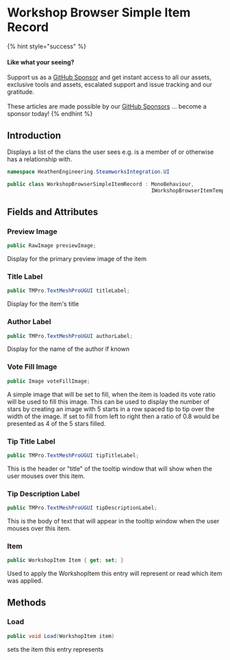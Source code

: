 # Workshop Browser Simple Item Record

{% hint style="success" %}
#### Like what your seeing?

Support us as a [GitHub Sponsor](../../../../become-a-sponsor/) and get instant access to all our assets, exclusive tools and assets, escalated support and issue tracking and our gratitude.\
\
These articles are made possible by our [GitHub Sponsors](../../../../become-a-sponsor/) ... become a sponsor today!
{% endhint %}

## Introduction

Displays a list of the clans the user sees e.g. is a member of or otherwise has a relationship with.

```csharp
namespace HeathenEngineering.SteamworksIntegration.UI
```

```csharp
public class WorkshopBrowserSimpleItemRecord : MonoBehaviour, 
                                               IWorkshopBrowserItemTemplate
```

## Fields and Attributes

### Preview Image

```csharp
public RawImage previewImage;
```

Display for the primary preview image of the item

### Title Label

```csharp
public TMPro.TextMeshProUGUI titleLabel;
```

Display for the item's title

### Author Label

```csharp
public TMPro.TextMeshProUGUI authorLabel;
```

Display for the name of the author if known

### Vote Fill Image

```csharp
public Image voteFillImage;
```

A simple image that will be set to fill, when the item is loaded its vote ratio will be used to fill this image. This can be used to display the number of stars by creating an image with 5 starts in a row spaced tip to tip over the width of the image. If set to fill from left to right then a ratio of 0.8 would be presented as 4 of the 5 stars filled.

### Tip Title Label

```csharp
public TMPro.TextMeshProUGUI tipTitleLabel;
```

This is the header or "title" of the tooltip window that will show when the user mouses over this item.

### Tip Description Label

```csharp
public TMPro.TextMeshProUGUI tipDescriptionLabel;
```

This is the body of text that will appear in the tooltip window when the user mouses over this item.

### Item

```csharp
public WorkshopItem Item { get; set; }
```

Used to apply the WorkshopItem this entry will represent or read which item was applied.

## Methods

### Load

```csharp
public void Load(WorkshopItem item)
```

sets the item this entry represents
